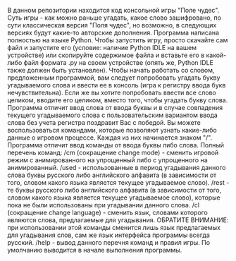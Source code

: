 В данном репозитории находится код консольной игры "Поле чудес".  Суть игры - как можно раньше угадать, какое слово зашифровано, по сути классическая версия "Поля чудес", но возможно, в следующих версиях будут какие-то авторские дополнения. Программа написана полностью на языке Python. Чтобы запустить игру, просто скачайте сам файл и запустите его (условие: наличие Python IDLE на вашем устройстве) или скопируйте содержимое файла и вставьте его в какой-либо файл формата .py на своем устройстве (опять же, Python IDLE также должен быть установлен). Чтобы начать работать со словом, предложенным программой, вам следует попробовать угадать букву угадываемого слова и ввести ее в консоль (игра к регистру ввода букв нечувствительна). Если же вы хотите попробовать ввести все слово целиком, вводите его целиком, вместо того, чтобы угадать букву слова. Программа отличит ввод слова от ввода буквы и в случае совпадения текущего угадываемого слова с пользовательским вариантом ввода слова без учета регистра поздравит Вас с победой. Вы можете воспользоваться командами, которые позволяют узнать какие-либо данные о игровом процессе. Каждая из них начинается знаком "/". Программа отличит ввод команды от ввода буквы либо слова. Полный перечень команд:
/cm (сокращение change mode) - сменить игровой режим с анимированного на упрощенный либо с упрощенного на анимированный.
/used - использованные в период угадывания данного слова буквы русского либо английского алфавита
(в зависимости от того, словом какого языка является текущее угадываемое слово).
/rest - те буквы русского либо английского алфавита
(в зависимости от того, словом какого языка является текущее угадываемое слово),
которые пока не были использованы при угадывании данного слова.
/cl (сокращение change language) - сменить язык, словами которого являются слова, предлагаемые для угадывания.
ОБРАТИТЕ ВНИМАНИЕ: при использовании этой команды сменится лишь язык предлагаемых для угадывания слов, 
сам же язык интерфейса программы всегда русский.
/help - вывод данного перечня команд и правил игры. По умолчанию выводится в начале выполнения программы.
